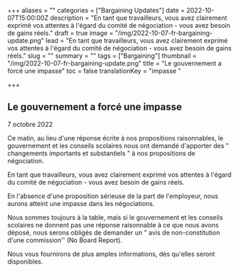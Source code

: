 +++
aliases = ""
categories = ["Bargaining Updates"]
date = 2022-10-07T15:00:00Z
description = "En tant que travailleurs, vous avez clairement exprimé vos attentes à l'égard du comité de négociation - vous avez besoin de gains réels."
draft = true
image = "/img/2022-10-07-fr-bargaining-update.png"
lead = "En tant que travailleurs, vous avez clairement exprimé vos attentes à l'égard du comité de négociation - vous avez besoin de gains réels."
slug = ""
summary = ""
tags = ["Bargaining"]
thumbnail = "/img/2022-10-07-fr-bargaining-update.png"
title = "Le gouvernement a forcé une impasse"
toc = false
translationKey = "impasse "

+++
## Le gouvernement a forcé une impasse

7 octobre 2022

Ce matin, au lieu d'une réponse écrite à nos propositions raisonnables, le gouvernement et les conseils scolaires nous ont demandé d'apporter des " changements importants et substantiels " à nos propositions de négociation.

En tant que travailleurs, vous avez clairement exprimé vos attentes à l'égard du comité de négociation - vous avez besoin de gains réels.

En l'absence d'une proposition sérieuse de la part de l'employeur, nous aurons atteint une impasse dans les négociations.

Nous sommes toujours à la table, mais si le gouvernement et les conseils scolaires ne donnent pas une réponse raisonnable à ce que nous avons déposé, nous serons obligés de demander un " avis de non-constitution d'une commission'' (No Board Report).

Nous vous fournirons de plus amples informations, dès qu'elles seront disponibles.